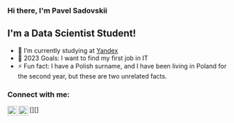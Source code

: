 ### Hi there, I'm Pavel Sadovskii

## I'm a Data Scientist Student!
- 🔭 I’m currently studying at [Yandex]([https://practicum.yandex.ru/])
- 🥅 2023 Goals: I want to find my first job in IT
- ⚡ Fun fact: I have a Polish surname, and I have been living in Poland for the second year, but these are two unrelated facts.

### Connect with me:
[<img align="left" alt="" width="22px" src="https://cdn.jsdelivr.net/npm/simple-icons@v3/icons/linkedin.svg" />][linkedin]
[<img align="left" alt="" width="22px" src="https://cdn.jsdelivr.net/npm/simple-icons@v3/icons/instagram.svg" />][]

<br />


[yandex]: https://yandex.ru/
[linkedin]: [https://www.linkedin.com/in/pavel-sadovskii-9067a9250/]
[instagram]: [https://www.instagram.com/opa_oz/](https://www.instagram.com/pavel.sadovskiy/)https://www.instagram.com/pavel.sadovskiy/
